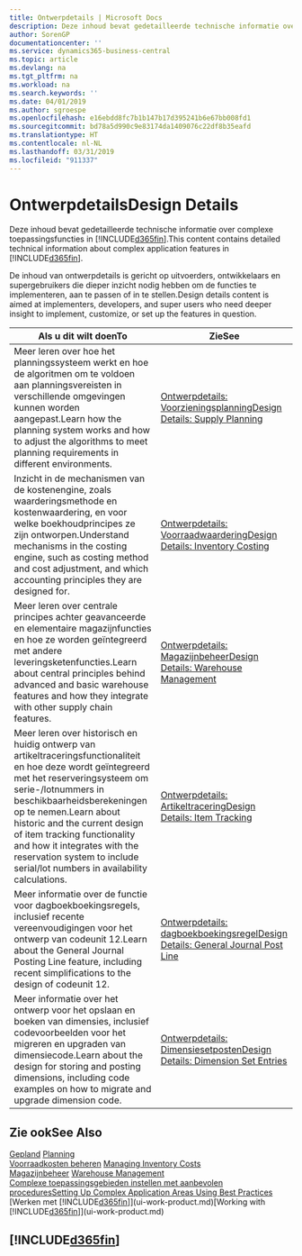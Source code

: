 ```yaml
---
title: Ontwerpdetails | Microsoft Docs
description: Deze inhoud bevat gedetailleerde technische informatie over complexe toepassingsfuncties in Business Central.
author: SorenGP
documentationcenter: ''
ms.service: dynamics365-business-central
ms.topic: article
ms.devlang: na
ms.tgt_pltfrm: na
ms.workload: na
ms.search.keywords: ''
ms.date: 04/01/2019
ms.author: sgroespe
ms.openlocfilehash: e16ebdd8fc7b1b147b17d395241b6e67bb008fd1
ms.sourcegitcommit: bd78a5d990c9e83174da1409076c22df8b35eafd
ms.translationtype: HT
ms.contentlocale: nl-NL
ms.lasthandoff: 03/31/2019
ms.locfileid: "911337"
---
```

# <a name="design-details"></a><span data-ttu-id="b8522-103">Ontwerpdetails</span><span class="sxs-lookup"><span data-stu-id="b8522-103">Design Details</span></span>
<span data-ttu-id="b8522-104">Deze inhoud bevat gedetailleerde technische informatie over complexe toepassingsfuncties in [!INCLUDE[d365fin](includes/d365fin_md.md)].</span><span class="sxs-lookup"><span data-stu-id="b8522-104">This content contains detailed technical information about complex application features in [!INCLUDE[d365fin](includes/d365fin_md.md)].</span></span>  

 <span data-ttu-id="b8522-105">De inhoud van ontwerpdetails is gericht op uitvoerders, ontwikkelaars en supergebruikers die dieper inzicht nodig hebben om de functies te implementeren, aan te passen of in te stellen.</span><span class="sxs-lookup"><span data-stu-id="b8522-105">Design details content is aimed at implementers, developers, and super users who need deeper insight to implement, customize, or set up the features in question.</span></span>  

|<span data-ttu-id="b8522-106">**Als u dit wilt doen**</span><span class="sxs-lookup"><span data-stu-id="b8522-106">**To**</span></span>|<span data-ttu-id="b8522-107">**Zie**</span><span class="sxs-lookup"><span data-stu-id="b8522-107">**See**</span></span>|  
|------------|-------------|  
|<span data-ttu-id="b8522-108">Meer leren over hoe het planningssysteem werkt en hoe de algoritmen om te voldoen aan planningsvereisten in verschillende omgevingen kunnen worden aangepast.</span><span class="sxs-lookup"><span data-stu-id="b8522-108">Learn how the planning system works and how to adjust the algorithms to meet planning requirements in different environments.</span></span>|[<span data-ttu-id="b8522-109">Ontwerpdetails: Voorzieningsplanning</span><span class="sxs-lookup"><span data-stu-id="b8522-109">Design Details: Supply Planning</span></span>](design-details-supply-planning.md)|  
|<span data-ttu-id="b8522-110">Inzicht in de mechanismen van de kostenengine, zoals waarderingsmethode en kostenwaardering, en voor welke boekhoudprincipes ze zijn ontworpen.</span><span class="sxs-lookup"><span data-stu-id="b8522-110">Understand mechanisms in the costing engine, such as costing method and cost adjustment, and which accounting principles they are designed for.</span></span>|[<span data-ttu-id="b8522-111">Ontwerpdetails: Voorraadwaardering</span><span class="sxs-lookup"><span data-stu-id="b8522-111">Design Details: Inventory Costing</span></span>](design-details-inventory-costing.md)|  
|<span data-ttu-id="b8522-112">Meer leren over centrale principes achter geavanceerde en elementaire magazijnfuncties en hoe ze worden geïntegreerd met andere leveringsketenfuncties.</span><span class="sxs-lookup"><span data-stu-id="b8522-112">Learn about central principles behind advanced and basic warehouse features and how they integrate with other supply chain features.</span></span>|[<span data-ttu-id="b8522-113">Ontwerpdetails: Magazijnbeheer</span><span class="sxs-lookup"><span data-stu-id="b8522-113">Design Details: Warehouse Management</span></span>](design-details-warehouse-management.md)|  
|<span data-ttu-id="b8522-114">Meer leren over historisch en huidig ontwerp van artikeltraceringsfunctionaliteit en hoe deze wordt geïntegreerd met het reserveringsysteem om serie-/lotnummers in beschikbaarheidsberekeningen op te nemen.</span><span class="sxs-lookup"><span data-stu-id="b8522-114">Learn about historic and the current design of item tracking functionality and how it integrates with the reservation system to include serial/lot numbers in availability calculations.</span></span>|[<span data-ttu-id="b8522-115">Ontwerpdetails: Artikeltracering</span><span class="sxs-lookup"><span data-stu-id="b8522-115">Design Details: Item Tracking</span></span>](design-details-item-tracking.md)|  
|<span data-ttu-id="b8522-116">Meer informatie over de functie voor dagboekboekingsregels, inclusief recente vereenvoudigingen voor het ontwerp van codeunit 12.</span><span class="sxs-lookup"><span data-stu-id="b8522-116">Learn about the General Journal Posting Line feature, including recent simplifications to the design of codeunit 12.</span></span>|[<span data-ttu-id="b8522-117">Ontwerpdetails: dagboekboekingsregel</span><span class="sxs-lookup"><span data-stu-id="b8522-117">Design Details: General Journal Post Line</span></span>](design-details-general-journal-post-line.md)|
|<span data-ttu-id="b8522-118">Meer informatie over het ontwerp voor het opslaan en boeken van dimensies, inclusief codevoorbeelden voor het migreren en upgraden van dimensiecode.</span><span class="sxs-lookup"><span data-stu-id="b8522-118">Learn about the design for storing and posting dimensions, including code examples on how to migrate and upgrade dimension code.</span></span>|[<span data-ttu-id="b8522-119">Ontwerpdetails: Dimensiesetposten</span><span class="sxs-lookup"><span data-stu-id="b8522-119">Design Details: Dimension Set Entries</span></span>](design-details-dimension-set-entries.md)| 

## <a name="see-also"></a><span data-ttu-id="b8522-120">Zie ook</span><span class="sxs-lookup"><span data-stu-id="b8522-120">See Also</span></span>  
 <span data-ttu-id="b8522-121">[Gepland](production-planning.md) </span><span class="sxs-lookup"><span data-stu-id="b8522-121">[Planning](production-planning.md) </span></span>  
 <span data-ttu-id="b8522-122">[Voorraadkosten beheren](finance-manage-inventory-costs.md) </span><span class="sxs-lookup"><span data-stu-id="b8522-122">[Managing Inventory Costs](finance-manage-inventory-costs.md) </span></span>  
 <span data-ttu-id="b8522-123">[Magazijnbeheer](warehouse-manage-warehouse.md) </span><span class="sxs-lookup"><span data-stu-id="b8522-123">[Warehouse Management](warehouse-manage-warehouse.md) </span></span>  
 [<span data-ttu-id="b8522-124">Complexe toepassingsgebieden instellen met aanbevolen procedures</span><span class="sxs-lookup"><span data-stu-id="b8522-124">Setting Up Complex Application Areas Using Best Practices</span></span>](set-up-complex-application-areas-using-best-practices.md)  
 <span data-ttu-id="b8522-125">[Werken met [!INCLUDE[d365fin](includes/d365fin_md.md)]](ui-work-product.md)</span><span class="sxs-lookup"><span data-stu-id="b8522-125">[Working with [!INCLUDE[d365fin](includes/d365fin_md.md)]](ui-work-product.md)</span></span>

 ## [!INCLUDE[d365fin](includes/free_trial_md.md)]  
